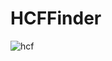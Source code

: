 # HCFFinder
![hcf](https://user-images.githubusercontent.com/41586529/145077189-3dc283fa-463e-4c8c-9c5c-55ee23eb9dba.jpg)
